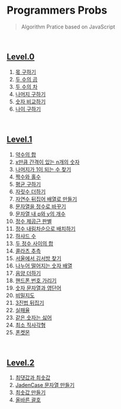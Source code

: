 # Programmers Probs

> Algorithm Pratice based on JavaScript

<br/>

## [Level.0](/Programmers/Level.0/)

1. [몫 구하기](/Programmers/Level.0/01_몫_구하기.js)
2. [두 수의 곱](/Programmers/Level.0/02_두_수의_곱.js)
3. [두 수의 차](/Programmers/Level.0/03_두_수의_차.js)
4. [나머지 구하기](/Programmers/Level.0/04_나머지_구하기.js)
5. [숫자 비교하기](/Programmers/Level.0/05_숫자_비교하기.js)
6. [나이 구하기](/Programmers/Level.0/06_나이_구하기.js)

<br/>

## [Level.1](/Programmers/Level.1/)

1. [약수의 합](/Programmers/Level.1/01_약수의_합.js)
2. [x만큼 간격이 있는 n개의 숫자](/Programmers/Level.1/02_x만큼_간격있는_n개숫자.js)
3. [나머지가 1이 되는 수 찾기](/Programmers/Level.1/03_나머지가_1이되는_수찾기.js)
4. [짝수와 홀수](/Programmers/Level.1/04_짝수와_홀수.js)
5. [평균 구하기](/Programmers/Level.1/05_평균_구하기.js)
6. [자릿수 더하기](/Programmers/Level.1/06_자릿수_더하기.js)
7. [자연수 뒤집어 배열로 만들기](/Programmers/Level.1/07_자연수_뒤집어_배열로_만들기.js)
8. [문자열을 정수로 바꾸기](/Programmers/Level.1/08_문자열을_정수로_바꾸기.js)
9. [문자열 내 p와 y의 개수](/Programmers/Level.1/09_문자열_내_p와_y의_개수.js)
10. [정수 제곱근 판별](/Programmers/Level.1/10_정수_제곱근_판별.js)
11. [정수 내림차순으로 배치하기](/Programmers/Level.1/11_정수_내림차순으로_배치하기.js)
12. [하샤드 수](/Programmers/Level.1/12_하샤드_수.js)
13. [두 정수 사이의 합](/Programmers/Level.1/13_두_정수_사이의_합.js)
14. [콜라츠 추측](/Programmers/Level.1/14_콜라츠_추측.js)
15. [서울에서 김서방 찾기](/Programmers/Level.1/15_서울에서_김서방_찾기.js)
16. [나누어 떨어지는 숫자 배열](/Programmers/Level.1/16_나누어_떨어지는_숫자_배열.js)
17. [음양 더하기](/Programmers/Level.1/17_음양_더하기.js)
18. [핸드폰 번호 가리기](/Programmers/Level.1/18_핸드폰_번호_가리기.js)
19. [숫자 문자열과 영단어](/Programmers/Level.1/19_숫자_문자열과_영단어.js)
20. [비밀지도](/Programmers/Level.1/20_비밀지도.js)
21. [3진법 뒤집기](/Programmers/Level.1/21_3진법_뒤집기.js)
22. [실패율](/Programmers/Level.1/22_실패율.js)
23. [같은 숫자는 싫어](/Programmers/Level.1/23_같은_숫자는_싫어.js)
24. [최소 직사각형](/Programmers/Level.1/24_최소_직사각형.js)
25. [폰켓몬](/Programmers/Level.1/25_폰켓몬.js)

<br/>

## [Level.2](/Programmers/Level.2/)

1. [최댓값과 최솟값](/Programmers/Level.2/01_최댓값과_최솟값.js)
2. [JadenCase 문자열 만들기](/Programmers/Level.2/02_JadenCase_문자열_만들기.js)
3. [최솟값 만들기](/Programmers/Level.2/03_최솟값_만들기.js)
4. [올바른 괄호](/Programmers/Level.2/04_올바른_괄호.js)
